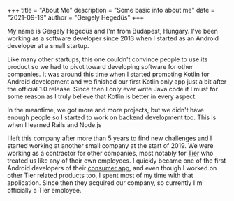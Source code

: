 +++
title = "About Me"
description = "Some basic info about me"
date = "2021-09-19"
author = "Gergely Hegedüs"
+++

My name is Gergely Hegedüs and I'm from Budapest, Hungary. I've been working as a software developer since 2013 when I started as an Android developer at a small startup.

Like many other startups, this one couldn't convince people to use its product so we had to pivot toward developing software for other companies. It was around this time when I started promoting Kotlin for Android development and we finished our first Kotlin only app just a bit after the official 1.0 release. Since then I only ever write Java code if I must for some reason as I truly believe that Kotlin is better in every aspect.

In the meantime, we got more and more projects, but we didn't have enough people so I started to work on backend development too. This is when I learned Rails and Node.js

I left this company after more than 5 years to find new challenges and I started working at another small company at the start of 2019. We were working as a contractor for other companies, most notably for [Tier](https://www.tier.app/) who treated us like any of their own employees. I quickly became one of the first Android developers of their [consumer app](https://play.google.com/store/apps/details?id=com.tier.app), and even though I worked on other Tier related products too, I spent most of my time with that application. Since then they acquired our company, so currently I'm officially a Tier employee.